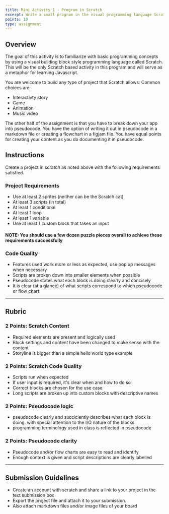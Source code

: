 ```yaml
---
title: Mini Activity 1 - Program in Scratch
excerpt: Write a small program in the visual programming language Scratch.
points: 10
type: assignment
---
```


<h2>Overview</h2>

The goal of this activity is to familiarize with basic programming concepts by using a visual building block style programming language called Scratch. This will be the only Scratch based activity in this program and will serve as a metaphor for learning Javascript.

You are welcome to build any type of project that Scratch allows. Common choices are:

- Interactivty story
- Game
- Animation
- Music video

The other half of the assignment is that you have to break down your app into pseudocode. You have the option of writing it out in pseudocode in a markdown file or creating a flowchart in a figjam file. You have equal points for creating your content as you do documenting it in pseudocode.

<h2>Instructions</h2>

Create a project in scratch as noted above with the following requirements satisfied.

### Project Requirements

- Use at least 2 sprites (neither can be the Scratch cat)
- At least 3 scripts (in total)
- At least 1 conditional
- At least 1 loop
- At least 1 variable
- Use at least 1 custom block that takes an input

#### **NOTE**: You should use a few dozen puzzle pieces overall to achieve these requirements successfully

### Code Quality

- Features used work more or less as expected, use pop up messages when necessary
- Scripts are broken down into smaller elements when possible
- Pseudocode states what each block is doing clearly and concisely
- It is clear (at a glance) of what scripts correspond to which pseudocode or flow chart

---

<h2>Rubric</h2>

### 2 Points: Scratch Content

- Required elements are present and logically used
- Block settings and content have been changed to make sense with the content
- Storyline is bigger than a simple hello world type example

### 2 Points: Scratch Code Quality

- Scripts run when expected
- If user input is required, it's clear when and how to do so
- Correct blocks are chosen for the use case
- Long scripts are broken up into custom blocks with descriptive names

### 2 Points: Pseudocode logic

- pseudocode clearly and succiciently describes what each block is doing. with special attention to the I/O nature of the blocks
- programming terminology used in class is reflected in pseudocode

### 2 Points: Pseudocode clarity

- Pseudocode and/or flow charts are easy to read and identify
- Enough context is given and script descriptions are clearly labelled

---

<h2>Submission Guidelines</h2>

- Create an account with scratch and share a link to your project in the text submission box
- Export the project file and attach it to your submission.
- Also attach markdown files and/or image files of your board
